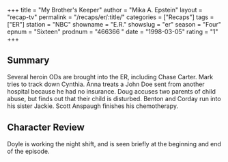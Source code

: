 +++
title = "My Brother's Keeper"
author = "Mika A. Epstein"
layout = "recap-tv"
permalink = "/recaps/er/:title/"
categories = ["Recaps"]
tags = ["ER"]
station = "NBC"
showname = "E.R."
showslug = "er"
season = "Four"
epnum = "Sixteen"
prodnum = "466366  "
date = "1998-03-05"
rating = "1"
+++

## Summary  
  
Several heroin ODs are brought into the ER, including Chase Carter. Mark tries to track down Cynthia. Anna treats a John Doe sent from another hospital because he had no insurance. Doug accuses two parents of child abuse, but finds out that their child is disturbed. Benton and Corday run into his sister Jackie. Scott Anspaugh finishes his chemotherapy.

## Character Review  
  
Doyle is working the night shift, and is seen briefly at the beginning and end of the episode.